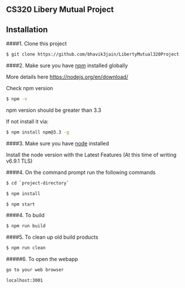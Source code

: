 ## CS320 Libery Mutual Project

## Installation
####1. Clone this project

```sh
$ git clone https://github.com/bhavik3jain/LibertyMutual320Project
```

####2.  Make sure you have [npm](https://www.npmjs.org/) installed globally

More details here
https://nodejs.org/en/download/

Check npm version

```sh
$ npm -v
```

npm version should be greater than 3.3

If not install it via:

```sh
$ npm install npm@3.3 -g
```

####3.  Make sure you have [node](https://www.nodejs.org/) installed

Install the node version with the Latest Features (At this time of writing v6.9.1 TLS)

####4. On the command prompt run the following commands

```sh
$ cd `project-directory`
```
```sh
$ npm install
```
```sh
$ npm start
```

####4. To build
```sh
$ npm run build
```

####5. To clean up old build products
```sh
$ npm run clean
```

#####6. To open the webapp
```sh
go to your web browser

localhost:3001

```
